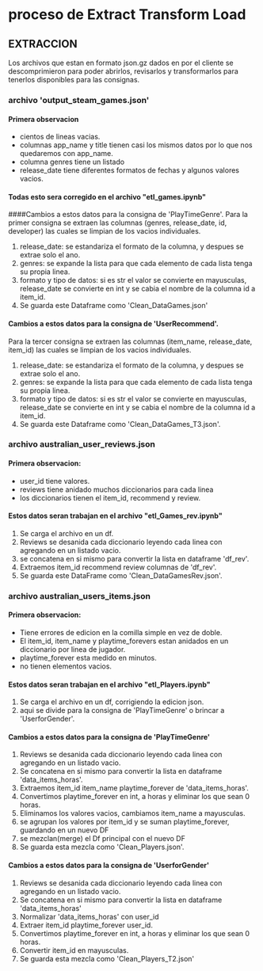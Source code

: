 # proceso de Extract Transform Load

## EXTRACCION

Los archivos que estan en formato json.gz dados en por el cliente se descomprimieron para poder abrirlos, revisarlos y transformarlos para tenerlos disponibles para las consignas.

### archivo 'output_steam_games.json'
#### Primera observacion
* cientos de lineas vacias.
* columnas app_name	y title	 tienen casi los mismos datos por lo que nos quedaremos con app_name.
* columna genres tiene un listado
* release_date tiene diferentes formatos de fechas y algunos valores vacios.

#### Todas esto sera corregido en el archivo "etl_games.ipynb" 
####Cambios a estos datos para la consigna de 'PlayTimeGenre'. 
Para la primer consigna se extraen las columnas (genres,  release_date,	id, developer) las cuales se limpian de los vacios individuales.
1. release_date: se estandariza el formato de la columna, y despues se extrae solo el ano.
2. genres: se expande la lista para que cada elemento de cada lista tenga su propia linea.
3. formato y tipo de datos: si es str el valor se convierte en mayusculas, release_date se convierte en int y se cabia el nombre de la columna id a item_id.
4. Se guarda este Dataframe como  'Clean_DataGames.json'

#### Cambios a estos datos para la consigna de 'UserRecommend'. 
Para la tercer consigna se extraen las columnas (item_name,	release_date,	item_id) las cuales se limpian de los vacios individuales.
1. release_date: se estandariza el formato de la columna, y despues se extrae solo el ano.
2. genres: se expande la lista para que cada elemento de cada lista tenga su propia linea.
3. formato y tipo de datos: si es str el valor se convierte en mayusculas, release_date se convierte en int y se cabia el nombre de la columna id a item_id.
4. Se guarda este Dataframe como 'Clean_DataGames_T3.json'.

### archivo australian_user_reviews.json
#### Primera observacion:
*   user_id tiene valores.
*   reviews tiene anidado muchos diccionarios para cada linea
*   los diccionarios tienen el item_id, recommend y review.

#### Estos datos seran trabajan en el archivo "etl_Games_rev.ipynb"
1. Se carga el archivo en un df.
2. Reviews se desanida cada diccionario leyendo cada linea con agregando en un listado vacio.
3. se concatena en si mismo para convertir la lista en dataframe 'df_rev'.
4. Extraemos item_id	recommend	review columnas de 'df_rev'.
5. Se guarda este DataFrame como  'Clean_DataGamesRev.json'.

### archivo australian_users_items.json
#### Primera observacion:
*   Tiene errores de edicion en la comilla simple en vez de doble.
*   El item_id, item_name y playtime_forevers estan anidados en un diccionario por linea de jugador.
*   playtime_forever esta medido en minutos.
*   no tienen elementos vacios.

#### Estos datos seran trabajan en el archivo "etl_Players.ipynb"
1. Se carga el archivo en un df, corrigiendo la edicion json.
2.  aqui se divide para la consigna de 'PlayTimeGenre' o brincar a 'UserforGender'.
   
#### Cambios a estos datos para la consigna de 'PlayTimeGenre'
1. Reviews se desanida cada diccionario leyendo cada linea con agregando en un listado vacio.
2. Se concatena en si mismo para convertir la lista en dataframe 'data_items_horas'.
3. Extraemos item_id	item_name	playtime_forever de 'data_items_horas'.
4. Convertimos playtime_forever en int, a horas y eliminar los que sean 0 horas.
5. Eliminamos los valores vacios, cambiamos item_name a mayusculas.
6. se agrupan los valores por item_id y se suman playtime_forever, guardando en un nuevo DF
7. se mezclan(merge) el Df principal con el nuevo DF
8. Se guarda esta mezcla como  'Clean_Players.json'.

#### Cambios a estos datos para la consigna de 'UserforGender'
1. Reviews se desanida cada diccionario leyendo cada linea con agregando en un listado vacio.
2. Se concatena en si mismo para convertir la lista en dataframe 'data_items_horas'
3. Normalizar 'data_items_horas' con user_id
4. Extraer item_id	playtime_forever	user_id.
5. Convertimos playtime_forever en int, a horas y eliminar los que sean 0 horas.
6. Convertir item_id en mayusculas.
7. Se guarda esta mezcla como 'Clean_Players_T2.json'




